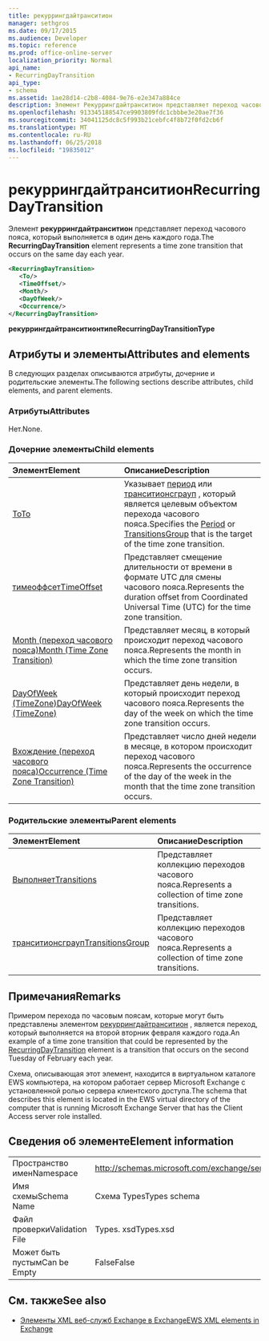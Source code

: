```yaml
---
title: рекуррингдайтранситион
manager: sethgros
ms.date: 09/17/2015
ms.audience: Developer
ms.topic: reference
ms.prod: office-online-server
localization_priority: Normal
api_name:
- RecurringDayTransition
api_type:
- schema
ms.assetid: 1ae28d14-c2b8-4084-9e76-e2e347a884ce
description: Элемент Рекуррингдайтранситион представляет переход часового пояса, который выполняется в один день каждого года.
ms.openlocfilehash: 913345188547ce9903809fdc1cbbbe3e20ae7f36
ms.sourcegitcommit: 34041125dc8c5f993b21cebfc4f8b72f0fd2cb6f
ms.translationtype: MT
ms.contentlocale: ru-RU
ms.lasthandoff: 06/25/2018
ms.locfileid: "19835012"
---
```

# <a name="recurringdaytransition"></a><span data-ttu-id="bc51b-103">рекуррингдайтранситион</span><span class="sxs-lookup"><span data-stu-id="bc51b-103">RecurringDayTransition</span></span>

<span data-ttu-id="bc51b-104">Элемент **рекуррингдайтранситион** представляет переход часового пояса, который выполняется в один день каждого года.</span><span class="sxs-lookup"><span data-stu-id="bc51b-104">The **RecurringDayTransition** element represents a time zone transition that occurs on the same day each year.</span></span> 
  
```xml
<RecurringDayTransition>
   <To/>
   <TimeOffset/>
   <Month/>
   <DayOfWeek/>
   <Occurrence/>
</RecurringDayTransition>
```

 <span data-ttu-id="bc51b-105">**рекуррингдайтранситионтипе**</span><span class="sxs-lookup"><span data-stu-id="bc51b-105">**RecurringDayTransitionType**</span></span>
## <a name="attributes-and-elements"></a><span data-ttu-id="bc51b-106">Атрибуты и элементы</span><span class="sxs-lookup"><span data-stu-id="bc51b-106">Attributes and elements</span></span>

<span data-ttu-id="bc51b-107">В следующих разделах описываются атрибуты, дочерние и родительские элементы.</span><span class="sxs-lookup"><span data-stu-id="bc51b-107">The following sections describe attributes, child elements, and parent elements.</span></span>
  
### <a name="attributes"></a><span data-ttu-id="bc51b-108">Атрибуты</span><span class="sxs-lookup"><span data-stu-id="bc51b-108">Attributes</span></span>

<span data-ttu-id="bc51b-109">Нет.</span><span class="sxs-lookup"><span data-stu-id="bc51b-109">None.</span></span>
  
### <a name="child-elements"></a><span data-ttu-id="bc51b-110">Дочерние элементы</span><span class="sxs-lookup"><span data-stu-id="bc51b-110">Child elements</span></span>

|<span data-ttu-id="bc51b-111">**Элемент**</span><span class="sxs-lookup"><span data-stu-id="bc51b-111">**Element**</span></span>|<span data-ttu-id="bc51b-112">**Описание**</span><span class="sxs-lookup"><span data-stu-id="bc51b-112">**Description**</span></span>|
|:-----|:-----|
|[<span data-ttu-id="bc51b-113">To</span><span class="sxs-lookup"><span data-stu-id="bc51b-113">To</span></span>](to.md) <br/> |<span data-ttu-id="bc51b-114">Указывает [период](period.md) или [транситионсграуп](transitionsgroup.md) , который является целевым объектом перехода часового пояса.</span><span class="sxs-lookup"><span data-stu-id="bc51b-114">Specifies the [Period](period.md) or [TransitionsGroup](transitionsgroup.md) that is the target of the time zone transition.</span></span>  <br/> |
|[<span data-ttu-id="bc51b-115">тимеоффсет</span><span class="sxs-lookup"><span data-stu-id="bc51b-115">TimeOffset</span></span>](timeoffset.md) <br/> |<span data-ttu-id="bc51b-116">Представляет смещение длительности от времени в формате UTC для смены часового пояса.</span><span class="sxs-lookup"><span data-stu-id="bc51b-116">Represents the duration offset from Coordinated Universal Time (UTC) for the time zone transition.</span></span>  <br/> |
|[<span data-ttu-id="bc51b-117">Month (переход часового пояса)</span><span class="sxs-lookup"><span data-stu-id="bc51b-117">Month (Time Zone Transition)</span></span>](month-time-zone-transition.md) <br/> |<span data-ttu-id="bc51b-118">Представляет месяц, в который происходит переход часового пояса.</span><span class="sxs-lookup"><span data-stu-id="bc51b-118">Represents the month in which the time zone transition occurs.</span></span>  <br/> |
|[<span data-ttu-id="bc51b-119">DayOfWeek (TimeZone)</span><span class="sxs-lookup"><span data-stu-id="bc51b-119">DayOfWeek (TimeZone)</span></span>](dayofweek-timezone.md) <br/> |<span data-ttu-id="bc51b-120">Представляет день недели, в который происходит переход часового пояса.</span><span class="sxs-lookup"><span data-stu-id="bc51b-120">Represents the day of the week on which the time zone transition occurs.</span></span>  <br/> |
|[<span data-ttu-id="bc51b-121">Вхождение (переход часового пояса)</span><span class="sxs-lookup"><span data-stu-id="bc51b-121">Occurrence (Time Zone Transition)</span></span>](occurrence-time-zone-transition.md) <br/> |<span data-ttu-id="bc51b-122">Представляет число дней недели в месяце, в котором происходит переход часового пояса.</span><span class="sxs-lookup"><span data-stu-id="bc51b-122">Represents the occurrence of the day of the week in the month that the time zone transition occurs.</span></span>  <br/> |
   
### <a name="parent-elements"></a><span data-ttu-id="bc51b-123">Родительские элементы</span><span class="sxs-lookup"><span data-stu-id="bc51b-123">Parent elements</span></span>

|<span data-ttu-id="bc51b-124">**Элемент**</span><span class="sxs-lookup"><span data-stu-id="bc51b-124">**Element**</span></span>|<span data-ttu-id="bc51b-125">**Описание**</span><span class="sxs-lookup"><span data-stu-id="bc51b-125">**Description**</span></span>|
|:-----|:-----|
|[<span data-ttu-id="bc51b-126">Выполняет</span><span class="sxs-lookup"><span data-stu-id="bc51b-126">Transitions</span></span>](transitions.md) <br/> |<span data-ttu-id="bc51b-127">Представляет коллекцию переходов часового пояса.</span><span class="sxs-lookup"><span data-stu-id="bc51b-127">Represents a collection of time zone transitions.</span></span>  <br/> |
|[<span data-ttu-id="bc51b-128">транситионсграуп</span><span class="sxs-lookup"><span data-stu-id="bc51b-128">TransitionsGroup</span></span>](transitionsgroup.md) <br/> |<span data-ttu-id="bc51b-129">Представляет коллекцию переходов часового пояса.</span><span class="sxs-lookup"><span data-stu-id="bc51b-129">Represents a collection of time zone transitions.</span></span>  <br/> |
   
## <a name="remarks"></a><span data-ttu-id="bc51b-130">Примечания</span><span class="sxs-lookup"><span data-stu-id="bc51b-130">Remarks</span></span>

<span data-ttu-id="bc51b-131">Примером перехода по часовым поясам, которые могут быть представлены элементом [рекуррингдайтранситион](recurringdaytransition.md) , является переход, который выполняется на второй вторник февраля каждого года.</span><span class="sxs-lookup"><span data-stu-id="bc51b-131">An example of a time zone transition that could be represented by the [RecurringDayTransition](recurringdaytransition.md) element is a transition that occurs on the second Tuesday of February each year.</span></span> 
  
<span data-ttu-id="bc51b-132">Схема, описывающая этот элемент, находится в виртуальном каталоге EWS компьютера, на котором работает сервер Microsoft Exchange с установленной ролью сервера клиентского доступа.</span><span class="sxs-lookup"><span data-stu-id="bc51b-132">The schema that describes this element is located in the EWS virtual directory of the computer that is running Microsoft Exchange Server that has the Client Access server role installed.</span></span>
  
## <a name="element-information"></a><span data-ttu-id="bc51b-133">Сведения об элементе</span><span class="sxs-lookup"><span data-stu-id="bc51b-133">Element information</span></span>

|||
|:-----|:-----|
|<span data-ttu-id="bc51b-134">Пространство имен</span><span class="sxs-lookup"><span data-stu-id="bc51b-134">Namespace</span></span>  <br/> |http://schemas.microsoft.com/exchange/services/2006/types  <br/> |
|<span data-ttu-id="bc51b-135">Имя схемы</span><span class="sxs-lookup"><span data-stu-id="bc51b-135">Schema Name</span></span>  <br/> |<span data-ttu-id="bc51b-136">Схема Types</span><span class="sxs-lookup"><span data-stu-id="bc51b-136">Types schema</span></span>  <br/> |
|<span data-ttu-id="bc51b-137">Файл проверки</span><span class="sxs-lookup"><span data-stu-id="bc51b-137">Validation File</span></span>  <br/> |<span data-ttu-id="bc51b-138">Types. xsd</span><span class="sxs-lookup"><span data-stu-id="bc51b-138">Types.xsd</span></span>  <br/> |
|<span data-ttu-id="bc51b-139">Может быть пустым</span><span class="sxs-lookup"><span data-stu-id="bc51b-139">Can be Empty</span></span>  <br/> |<span data-ttu-id="bc51b-140">False</span><span class="sxs-lookup"><span data-stu-id="bc51b-140">False</span></span>  <br/> |
   
## <a name="see-also"></a><span data-ttu-id="bc51b-141">См. также</span><span class="sxs-lookup"><span data-stu-id="bc51b-141">See also</span></span>



- [<span data-ttu-id="bc51b-142">Элементы XML веб-служб Exchange в Exchange</span><span class="sxs-lookup"><span data-stu-id="bc51b-142">EWS XML elements in Exchange</span></span>](ews-xml-elements-in-exchange.md)

